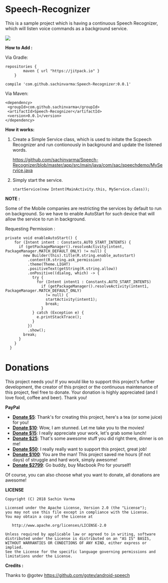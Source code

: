 # Speech-Recognizer

This is a sample project which is having a continuous Speech Recognizer, which will listen voice commands as a background service.

![](https://github.com/sachinvarma/Speech-Recognizer/blob/master/Art/demo.gif)

**How to Add :**

Via Gradle:

```
repositories {
        maven { url "https://jitpack.io" }
    }
```
```
compile 'com.github.sachinvarma:Speech-Recognizer:0.0.1'
```

Via Maven:

```
<dependency>
 <groupId>com.github.sachinvarma</groupId>
 <artifactId>Speech-Recognizer</artifactId>
 <version>0.0.1</version>
</dependency> 
```


**How it works:**

1) Create a Simple Service class, which is used to initate the Scpeech Recognizer and run contionously in background and update the listened words.

   https://github.com/sachinvarma/Speech-Recognizer/blob/master/app/src/main/java/com/sac/speechdemo/MyService.java

2) Simply start the service.

   ```startService(new Intent(MainActivity.this, MyService.class));```

**NOTE :**

Some of the Mobile companies are restricting the services by default to run on background. So we have to enable AutoStart for such device that
will allow the service to run in background.

Requesting Permission : 

```
private void enableAutoStart() {
    for (Intent intent : Constants.AUTO_START_INTENTS) {
      if (getPackageManager().resolveActivity(intent, PackageManager.MATCH_DEFAULT_ONLY) != null) {
        new Builder(this).title(R.string.enable_autostart)
          .content(R.string.ask_permission)
          .theme(Theme.LIGHT)
          .positiveText(getString(R.string.allow))
          .onPositive((dialog, which) -> {
            try {
              for (Intent intent1 : Constants.AUTO_START_INTENTS)
                if (getPackageManager().resolveActivity(intent1, PackageManager.MATCH_DEFAULT_ONLY)
                  != null) {
                  startActivity(intent1);
                  break;
                }
            } catch (Exception e) {
              e.printStackTrace();
            }
          })
          .show();
        break;
      }
    }
  }
```  

Donations
=============

This project needs you! If you would like to support this project's further development, the creator of this project or the continuous maintenance of this project, feel free to donate. Your donation is highly appreciated (and I love food, coffee and beer). Thank you!

**PayPal**

* **[Donate $5](https://www.paypal.me/sachinvarmaraja/5USD)**: Thank's for creating this project, here's a tea (or some juice) for you!
* **[Donate $10](https://www.paypal.me/sachinvarmaraja/10USD)**: Wow, I am stunned. Let me take you to the movies!
* **[Donate $15](https://www.paypal.me/sachinvarmaraja/15USD)**: I really appreciate your work, let's grab some lunch!
* **[Donate $25](https://www.paypal.me/sachinvarmaraja/25USD)**: That's some awesome stuff you did right there, dinner is on me!
* **[Donate $50](https://www.paypal.me/sachinvarmaraja/50USD)**: I really really want to support this project, great job!
* **[Donate $100](https://www.paypal.me/sachinvarmaraja/100USD)**: You are the man! This project saved me hours (if not days) of struggle and hard work, simply awesome!
* **[Donate $2799](https://www.paypal.me/sachinvarmaraja/2799USD)**: Go buddy, buy Macbook Pro for yourself!

Of course, you can also choose what you want to donate, all donations are awesome!

**LICENSE**
```
Copyright (C) 2018 Sachin Varma

Licensed under the Apache License, Version 2.0 (the "License");
you may not use this file except in compliance with the License.
You may obtain a copy of the License at

   http://www.apache.org/licenses/LICENSE-2.0

Unless required by applicable law or agreed to in writing, software
distributed under the License is distributed on an "AS IS" BASIS,
WITHOUT WARRANTIES OR CONDITIONS OF ANY KIND, either express or implied.
See the License for the specific language governing permissions and
limitations under the License.

```

**Credits :**

Thanks to @gotev https://github.com/gotev/android-speech







